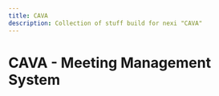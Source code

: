 ```yaml
---
title: CAVA
description: Collection of stuff build for nexi "CAVA"
---
```


# CAVA - Meeting Management System